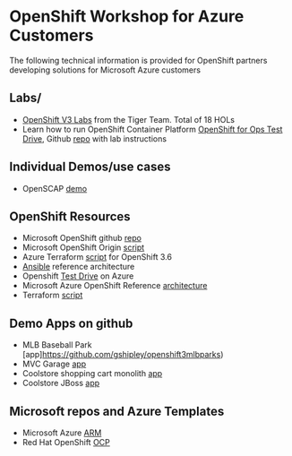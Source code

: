 # OpenShift Workshop for Azure Customers
The following technical information is provided for OpenShift partners developing solutions for Microsoft Azure customers

## Labs/
* [OpenShift V3 Labs](https://github.com/samueltauil/openshiftv3-workshop) from the Tiger Team. Total of 18 HOLs
* Learn how to run OpenShift Container Platform [OpenShift for Ops Test Drive](https://www.redhat.com/en/engage/openshift-storage-testdrive-20170718), Github [repo](https://dmesser.github.io/ocp-3.6-cns-3.5-lab/) with lab instructions

## Individual Demos/use cases
* OpenSCAP [demo](https://github.com/samueltauil/openscap-openshift)

## OpenShift Resources
* Microsoft OpenShift github [repo](http://aka.ms/OpenShift)
* Microsoft OpenShift Origin [script](https://github.com/Microsoft/openshift-origin)
* Azure Terraform [script](https://github.com/sozercan/OpenShift-Azure-Terraform) for OpenShift 3.6
* [Ansible](https://github.com/openshift/openshift-ansible-contrib/tree/master/reference-architecture/azure-ansible) reference architecture
* Openshift [Test Drive](https://testdrive.azure.com/#/test-drive/redhat.openshift-test-drive) on Azure
* Microsoft Azure OpenShift Reference [architecture](https://access.redhat.com/documentation/en-us/reference_architectures/2017/html/deploying_red_hat_openshift_container_platform_3.5_on_microsoft_azure/)
* Terraform [script](https://github.com/sozercan/OpenShift-Azure-Terraform)

## Demo Apps on github
* MLB Baseball Park [app]https://github.com/gshipley/openshift3mlbparks)
* MVC Garage [app](https://github.com/ganrad/MvcGarage)
* Coolstore shopping cart monolith [app](https://github.com/coolstore/monolith)
* Coolstore JBoss [app](https://github.com/jbossdemocentral/coolstore-microservice)

## Microsoft repos and Azure Templates
* Microsoft Azure [ARM](https://github.com/Azure/azure-quickstart-templates/tree/master/openshift-origin-rhel)
* Red Hat OpenShift [OCP](https://github.com/Microsoft/openshift-container-platform)
